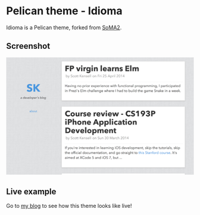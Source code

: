 Pelican theme - Idioma
====================

Idioma is a Pelican theme, forked from [SoMA2](https://github.com/getpelican/pelican-themes/tree/master/SoMA2).


Screenshot
----------

  ![Screenshot](screenshot.png)


Live example
------------

Go to [my blog](http://en.pztrn.name/) to see how this theme looks like live!
